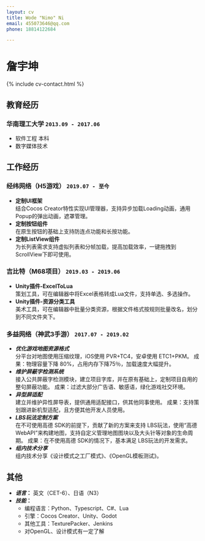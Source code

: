 ```yaml
---
layout: cv
title: Wode "Nimo" Ni
email: 455073646@qq.com
phone: 18814122684

---
```


# 詹宇坤

<!--
include contact information from the front matter
Supported arguments:
    - homepage: url, text
    - phone
    - email
-->

{% include cv-contact.html %}

## 教育经历

### **华南理工大学** `2013.09 - 2017.06`
- 软件工程 本科
- 数字媒体技术

## 工作经历
### **经纬网络（H5游戏）** `2019.07 - 至今`
- **定制UI框架**<br>
结合Cocos Creator特性实现UI管理器，支持异步加载Loading动画，通用Popup的弹出动画，遮罩管理。
- **定制按钮组件**<br>
在原生按钮的基础上支持防连点功能和长按功能。
- **定制ListView组件**<br>
为长列表需求支持虚拟列表和分帧加载，提高加载效率，一键拖拽到ScrollView下即可使用。

### **吉比特（M68项目）** `2019.03 - 2019.06`
- **Unity插件-ExcelToLua**<br>
策划工具，可在编辑器中将Excel表格转成Lua文件，支持单选、多选操作。
- **Unity插件-资源分类工具**<br>
美术工具，可在编辑器中批量分类资源，根据文件格式按规则批量改名，划分到不同文件夹下。

### **多益网络（神武3手游）** `2017.07 - 2019.02`

- **_优化游戏地图资源格式_**<br>
分平台对地图使用压缩纹理，iOS使用 PVR+TC4，安卓使用 ETC1+PKM。
成果：物理容量下降 80%，占用内存下降75％，加载速度大幅提升。
- **_维护屏蔽字检测系统_**<br>
接入公共屏蔽字检测模块，建立项目字库，并在原有基础上，定制项目自用的
整句屏蔽功能。
成果：过滤大部分广告语、敏感语，绿化游戏社交环境。
- **_异型屏适配_**<br>
建立并维护异性屏导表，提供通用适配接口，供其他同事使用。
成果：支持策划跟进新机型适配，且方便其他开发人员使用。
- **_LBS玩法定制方案_**<br>
在不可使用高德 SDK的前提下，贡献了新的方案来支持 LBS玩法，使用“高德
WebAPI”来构建地图，支持自定义管理地图图块以及大头针等对象的生命周期。
成果：在不使用高德 SDK的情况下，基本满足 LBS玩法的开发需求。
- **_组内技术分享_**<br>
组内技术分享《设计模式之工厂模式》、《OpenGL模板测试》。


## 其他
- **_语言_：** 英文（CET-6）、日语（N3）
- **_技能_：** 
	- 编程语言：Python、Typescript、C#、Lua
	- 引擎：Cocos Creator、Unity、Godot
	- 其他工具：TexturePacker、Jenkins
	- 对OpenGL、设计模式有一定了解

<!-- ### Footer

Last updated: May 2013 -->
